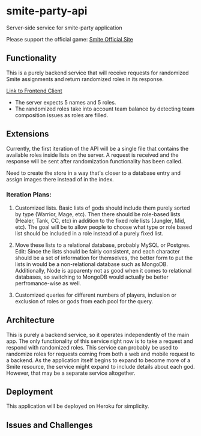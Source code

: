 # smite-party-api
Server-side service for smite-party application

Please support the official game:
[Smite Official Site](https://www.smitegame.com/ "Smite Official Site")

## Functionality

This is a purely backend service that will receive requests for randomized Smite assignments and return randomized roles in its response. 

[Link to Frontend Client](https://github.com/cptran777/smite-party)

- The server expects 5 names and 5 roles.
- The randomized roles take into account team balance by detecting team composition issues as roles are filled.

## Extensions

Currently, the first iteration of the API will be a single file that contains the available roles inside lists on the server. A request is received and the response will be sent after randomization functionality has been called.

Need to create the store in a way that's closer to a database entry and assign images there instead of in the index. 

### Iteration Plans: 

1) Customized lists. Basic lists of gods should include them purely sorted by type (Warrior, Mage, etc). Then there should be role-based lists (Healer, Tank, CC, etc) in addition to the fixed role lists (Jungler, Mid, etc). The goal will be to allow people to choose what type or role based list should be included in a role instead of a purely fixed list. 

2) Move these lists to a relational database, probably MySQL or Postgres. 
Edit: Since the lists should be fairly consistent, and each character should be a set of information for themselves, the better form to put the lists in would be a non-relational database such as MongoDB. Additionally, Node is apparenty not as good when it comes to relational databases, so switching to MongoDB would actually be better perfromance-wise as well. 

3) Customized queries for different numbers of players, inclusion or exclusion of roles or gods from each pool for the query.

## Architecture

This is purely a backend service, so it operates independently of the main app. The only functionality of this service right now is to take a request and respond with randomized roles. This service can probably be used to randomize roles for requests coming from both a web and mobile request to a backend. As the application itself begins to expand to become more of a Smite resource, the service might expand to include details about each god. However, that may be a separate service altogether. 

## Deployment

This application will be deployed on Heroku for simplicity. 

## Issues and Challenges 
